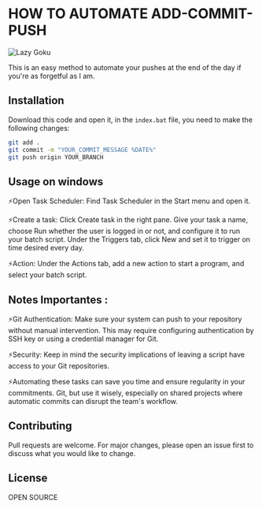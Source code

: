 # HOW TO AUTOMATE ADD-COMMIT-PUSH

![Lazy Goku](https://vectorified.com/images/dragon-ball-icon-39.png)

This is an easy method to automate your pushes at the end of the day if you're as forgetful as I am.

## Installation

Download this code and open it, in the `index.bat` file, you need to make the following changes:

```bash
git add .
git commit -m "YOUR_COMMIT_MESSAGE %DATE%"
git push origin YOUR_BRANCH
```

## Usage on windows

:zap:Open Task Scheduler: Find Task Scheduler in the Start menu and open it.

:zap:Create a task: Click Create task in the right pane. Give your task a name,
    choose Run whether the user is logged in or not, and configure it to run your batch script.
    Under the Triggers tab, click New and set it to trigger on time
    desired every day.

:zap:Action: Under the Actions tab, add a new action to start a program, and select your
    batch script.

## Notes Importantes :

:zap:Git Authentication: Make sure your system can push to your repository without manual intervention.
          This may require configuring authentication by
          SSH key or using a credential manager for Git.

:zap:Security: Keep in mind the security implications of leaving a script
          have access to your Git repositories.
          
:zap:Automating these tasks can save you time and ensure regularity in your commitments.
          Git, but use it wisely, especially on shared projects where automatic commits
          can disrupt the team's workflow.

## Contributing

Pull requests are welcome. For major changes, please open an issue first
to discuss what you would like to change.


## License
OPEN  SOURCE
